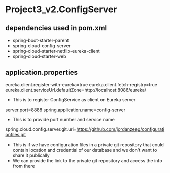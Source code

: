 # Project3_v2.ConfigServer

dependencies used in pom.xml
-----------------------------
- spring-boot-starter-parent
- spring-cloud-config-server
- spring-cloud-starter-netflix-eureka-client
- spring-cloud-starter-web

application.properties
---------------------------
eureka.client.register-with-eureka=true
eureka.client.fetch-registry=true
eureka.client.serviceUrl.defaultZone=http://localhost:8086/eureka/

- This is to register ConfigService as client on Eureka server

server.port=8888
spring.application.name=config-server

- This is to provide port number and service name

spring.cloud.config.server.git.uri=https://github.com/jordanzeeg/configurationfiles.git

- This is if we have configuration files in a private git repository that could contain location and credential of our database 
  and we don't want to share it publically
- We can provide the link to the private git repository and access the info from there
